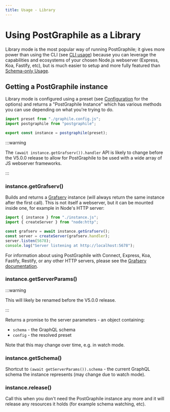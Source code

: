 ```yaml
---
title: Usage - Library
---
```


# Using PostGraphile as a Library

Library mode is the most popular way of running PostGraphile; it gives more
power than using the CLI (see [CLI usage](./usage-cli/)) because you can
leverage the capabilities and ecosystems of your chosen Node.js webserver
(Express, Koa, Fastify, etc), but is much easier to setup and more fully
featured than [Schema-only Usage](./usage-schema/).

## Getting a PostGraphile instance

Library mode is configured using a preset (see [Configuration](./config.md) for
the options) and returns a "PostGraphile Instance" which has various methods
you can use depending on what you're trying to do.

```js title="instance.js"
import preset from "./graphile.config.js";
import postgraphile from "postgraphile";

export const instance = postgraphile(preset);
```

:::warning

The `(await instance.getGrafserv()).handler` API is likely to change before the V5.0.0 release to
allow for PostGraphile to be used with a wide array of JS webserver frameworks.

:::

### instance.getGrafserv()

Builds and returns a [Grafserv][] instance (will always return the same
instance after the first call). This is not itself a webserver, but it
can be mounted inside one, for example in Node's HTTP server:

```js title="server.js"
import { instance } from "./instance.js";
import { createServer } from "node:http";

const grafserv = await instance.getGrafserv();
const server = createServer(grafserv.handler);
server.listen(5678);
console.log("Server listening at http://localhost:5678");
```

For information about using PostGraphile with Connect, Express, Koa, Fastify,
Restify, or any other HTTP servers, please see the [Grafserv
documentation][grafserv].

### instance.getServerParams()

:::warning

This will likely be renamed before the V5.0.0 release.

:::

Returns a promise to the server parameters - an object containing:

- `schema` - the GraphQL schema
- `config` - the resolved preset

Note that this may change over time, e.g. in watch mode.

### instance.getSchema()

Shortcut to `(await getServerParams()).schema` - the current GraphQL schema the
instance represents (may change due to watch mode).

### instance.release()

Call this when you don't need the PostGraphile instance any more and it will
release any resources it holds (for example schema watching, etc).

[grafserv]: https://grafast.org/grafserv/
